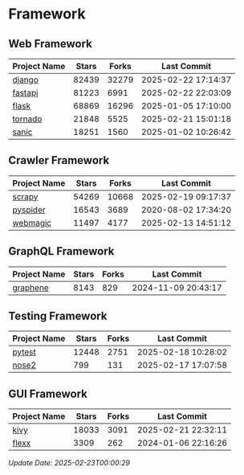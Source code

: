 # Framework

## Web Framework
| Project Name | Stars | Forks | Last Commit |
| ------------ | ----- | ----- | ----------- |
| [django](https://github.com/django/django) | 82439 | 32279 | 2025-02-22 17:14:37 |
| [fastapi](https://github.com/fastapi/fastapi) | 81223 | 6991 | 2025-02-22 22:03:09 |
| [flask](https://github.com/pallets/flask) | 68869 | 16296 | 2025-01-05 17:10:00 |
| [tornado](https://github.com/tornadoweb/tornado) | 21848 | 5525 | 2025-02-21 15:01:18 |
| [sanic](https://github.com/sanic-org/sanic) | 18251 | 1560 | 2025-01-02 10:26:42 |

## Crawler Framework
| Project Name | Stars | Forks | Last Commit |
| ------------ | ----- | ----- | ----------- |
| [scrapy](https://github.com/scrapy/scrapy) | 54269 | 10668 | 2025-02-19 09:17:37 |
| [pyspider](https://github.com/binux/pyspider) | 16543 | 3689 | 2020-08-02 17:34:20 |
| [webmagic](https://github.com/code4craft/webmagic) | 11497 | 4177 | 2025-02-13 14:51:12 |

## GraphQL Framework
| Project Name | Stars | Forks | Last Commit |
| ------------ | ----- | ----- | ----------- |
| [graphene](https://github.com/graphql-python/graphene) | 8143 | 829 | 2024-11-09 20:43:17 |

## Testing Framework
| Project Name | Stars | Forks | Last Commit |
| ------------ | ----- | ----- | ----------- |
| [pytest](https://github.com/pytest-dev/pytest) | 12448 | 2751 | 2025-02-18 10:28:02 |
| [nose2](https://github.com/nose-devs/nose2) | 799 | 131 | 2025-02-17 17:07:58 |

## GUI Framework
| Project Name | Stars | Forks | Last Commit |
| ------------ | ----- | ----- | ----------- |
| [kivy](https://github.com/kivy/kivy) | 18033 | 3091 | 2025-02-21 22:32:11 |
| [flexx](https://github.com/flexxui/flexx) | 3309 | 262 | 2024-01-06 22:16:26 |

*Update Date: 2025-02-23T00:00:29*